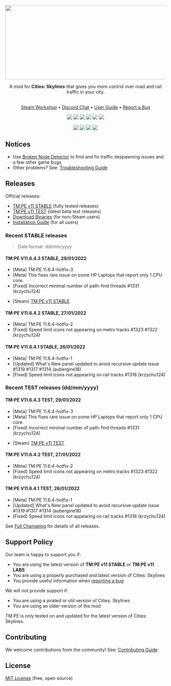 <p align="center">
    <img src="https://user-images.githubusercontent.com/16494272/59316295-ee189d00-8c7a-11e9-93a2-266292b6f3e9.png" width="740" height="232" />
</p>
<p align="center">A mod for <strong>Cities: Skylines</strong> that gives you more control over road and rail traffic in your city.<br /><br /></p>
<p align="center">
    <a href="https://steamcommunity.com/sharedfiles/filedetails/?id=1637663252">Steam Workshop</a> •
    <a href="https://discord.gg/faKUnST">Discord Chat</a> •
    <a href="https://github.com/CitiesSkylinesMods/TMPE/wiki">User Guide</a> •
    <a href="https://github.com/CitiesSkylinesMods/TMPE/wiki/Report-a-Bug">Report a Bug</a><br />
</p>
<p align="center">
    <a href="https://store.steampowered.com/app/255710/Cities_Skylines/"><img src="https://img.shields.io/static/v1?label=cities:%20skylines&message=v1.14.0-f4&color=01ABF8&logo=unity" /></a>
    <a href="https://steamcommunity.com/sharedfiles/filedetails/?id=1637663252"><img src="https://img.shields.io/github/v/release/CitiesSkylinesMods/TMPE?label=stable&color=7cc17b&logo=steam&logoColor=F5F5F5" /></a>
    <a href="https://steamcommunity.com/sharedfiles/filedetails/?id=2489276785"><img src="https://img.shields.io/github/v/release/CitiesSkylinesMods/TMPE?include_prereleases&label=test&color=f7b73c&logo=steam&logoColor=F5F5F5" /></a>
    <a href="https://github.com/CitiesSkylinesMods/TMPE/releases/latest"><img src="https://img.shields.io/github/v/release/CitiesSkylinesMods/TMPE?label=origin&color=F56C2D&logo=origin&logoColor=F56C2D" /></a>
    <a href="https://github.com/CitiesSkylinesMods/TMPE/releases"><img src="https://img.shields.io/github/v/release/CitiesSkylinesMods/TMPE?label=downloads&include_prereleases&logo=ipfs&logoColor=F5F5F5" /></a>
    <a href="https://discord.gg/faKUnST"><img src="https://img.shields.io/discord/545065285862948894?color=7289DA&label=chat&logo=discord" /></a>
</p>
<p align="center">
    <a href="https://ci.appveyor.com/project/krzychu124/tmpe/branch/master"><img src="https://img.shields.io/appveyor/build/krzychu124/TMPE/master?label=appveyor:master&logo=appveyor&logoColor=F5F5F5" /></a>
    <a href="https://github.com/CitiesSkylinesMods/TMPE/pulls"><img src="https://img.shields.io/github/issues-pr/CitiesSkylinesMods/TMPE?color=brightgreen&logo=github&logoColor=F5F5F5" /></a>
    <a href="https://crowdin.com/project/tmpe"><img src="https://badges.crowdin.net/tmpe/localized.svg" /></a>
    <a href="https://github.com/CitiesSkylinesMods/TMPE/blob/11.0/LICENSE"><img src="https://img.shields.io/github/license/CitiesSkylinesMods/TMPE?color=brightgreen&label=open%20source&logoColor=F5F5F5" /></a>
</p>

## Notices

* Use [Broken Node Detector](https://steamcommunity.com/sharedfiles/filedetails/?id=1777173984) to find and fix traffic despawning issues and a few other game bugs
* Other problems? See: [Troubleshooting Guide](https://github.com/CitiesSkylinesMods/TMPE/wiki/Troubleshooting)

## Releases

Official releases:

* [TM:PE v11 STABLE](https://steamcommunity.com/sharedfiles/filedetails/?id=1637663252) (fully tested releases)
* [TM:PE v11 TEST](https://steamcommunity.com/sharedfiles/filedetails/?id=2489276785) (latest beta test releases)
* [Download Binaries](https://github.com/CitiesSkylinesMods/TMPE/releases) (for non-Steam users)
* [Installation Guide](https://github.com/CitiesSkylinesMods/TMPE/wiki/Installation) (for all users)

### Recent STABLE releases

> Date format: dd/mm/yyyy

#### TM:PE V11.6.4.3 STABLE, 29/01/2022

* [Meta] TM:PE 11.6.4-hotfix-3
* [Meta] This fixes rare issue on some HP Laptops that report only 1 CPU core.
* [Fixed] Incorrect minimal number of path-find threads #1331 (krzychu124)
- [Steam] [TM:PE v11 STABLE](https://steamcommunity.com/sharedfiles/filedetails/?id=1637663252)

#### TM:PE V11.6.4.2 STABLE, 27/01/2022

* [Meta] TM:PE 11.6.4-hotfix-2
* [Fixed] Speed limit icons not appearing on metro tracks #1323 #1322 (krzychu124)

#### TM:PE V11.6.4.1 STABLE, 26/01/2022

* [Meta] TM:PE 11.6.4-hotfix-1
* [Updated] What's New panel updated to avoid recursive update issue #1319 #1317 #1314 (aubergine18)
* [Fixed] Speed limit icons not appearing on rail tracks #1318 (krzychu124)

### Recent TEST releases (dd/mm/yyyy)

#### TM:PE V11.6.4.3 TEST, 29/01/2022

* [Meta] TM:PE 11.6.4-hotfix-3
* [Meta] This fixes rare issue on some HP Laptops that report only 1 CPU core.
* [Fixed] Incorrect minimal number of path-find threads #1331 (krzychu124)
- [Steam] [TM:PE v11 TEST](https://steamcommunity.com/sharedfiles/filedetails/?id=2489276785)

#### TM:PE V11.6.4.2 TEST, 27/01/2022

* [Meta] TM:PE 11.6.4-hotfix-2
* [Fixed] Speed limit icons not appearing on metro tracks #1323 #1322 (krzychu124)

#### TM:PE V11.6.4.1 TEST, 26/01/2022

* [Meta] TM:PE 11.6.4-hotfix-1
* [Updated] What's New panel updated to avoid recursive update issue #1319 #1317 #1314 (aubergine18)
* [Fixed] Speed limit icons not appearing on rail tracks #1318 (krzychu124)

See [Full Changelog](https://github.com/CitiesSkylinesMods/TMPE/blob/master/CHANGELOG.md) for details of all releases.

## Support Policy

Our team is happy to support you if:
- You are using the latest version of **TM:PE v11 STABLE** or **TM:PE v11 LABS**
- You are using a properly purchased and latest version of Cities: Skylines
- You provide useful information when [reporting a bug](https://github.com/CitiesSkylinesMods/TMPE/wiki/Report-a-Bug)

We will _not_ provide support if:
- You are using a pirated or old version of Cities: Skylines
- You are using an older version of the mod

TM:PE is only tested on and updated for the latest version of Cities: Skylines.

## Contributing

We welcome contributions from the community! See: [Contributing Guide](https://github.com/CitiesSkylinesMods/TMPE/wiki/Contributing)

## License

[MIT License](https://github.com/CitiesSkylinesMods/TMPE/blob/master/LICENSE) (free, open source)

